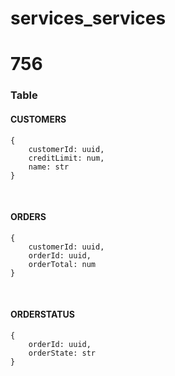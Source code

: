 # services_services
# 756


### Table
#### CUSTOMERS
```
{
    customerId: uuid,
    creditLimit: num,
    name: str
}
```

<br>

#### ORDERS
```
{
    customerId: uuid,
    orderId: uuid,
    orderTotal: num
}
```

<br>

#### ORDERSTATUS
```
{
    orderId: uuid,
    orderState: str
}
```
